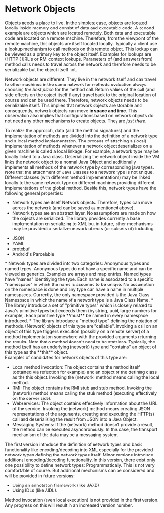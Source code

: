 # Network Objects

Objects needs a place to live. In the simplest case, objects are
located locally inside memory and consist of data and executable
code. A second example are objects which are located remotely. Both data and executable code are located on a remote machine.
Therefore, from the viewpoint of the remote machine, this objects are itself located locally. Typically a client use a
lookup mechanism to call methods on this remote object. This lookup can be viewed as a primary key to the object itself. Examples for lookups are (HTTP-)URL's or RMI context lookups.
Parameters of (and answers from) method calls needs to travel across the network and therefore needs to be serializable but the object itself not.

Network objects are different. They live in the network itself and can travel to other machines in the same network for methods evaluation always choosing *the best place* for the method call. Return values of the call (and side effects on the object itself if any) travel back to the original location of course and can be used there.
Therefore, network objects needs to be serializable itself. This implies that network objects are storable and consequently, network objects can move **in space and time**. This observation also implies that configurations based on network objects do not need any other mechanisms to create objects. They are *just there*.

To realize the approach, data (and the method signatures) and the implementation of methods are divided into the definition of a network type and a local method implementation. The process of attaching a (local) implementation of methods whenever a network object deserializes on a given machine is called a local linkage. For example, a network type may be locally linked to a Java class. Deserializing the network object inside the VM links the network object to a normal Java Object and additionally implements all methods of the network type by corresponding java types. Note that the attachment of Java Classes to a network type is not unique. Different classes (with different method implementations) may be linked locally to the same network type on different machines providing different implementations of the global method. Beside this, network types have the following general properties:

* Network types are itself Network objects. Therefore, types can move across the network (and can be saved as mentioned above).
* Network types are an abstract layer. No assumptions are made on how the objects are serialized. The library provides currently a base implementation on serializing to XML but in future, other mechanisms may be provided to serialize network objects (or subsets of) including
<ul>
<li>JSON
<li>YAML
<li>protobuf
<li>Android's Parcelable
</ul>
* Network types are divided into two categories: Anonymous types and named types. Anonymous types do not have a specific name and can be viewed as generics. Examples are arrays and map entries. Named types have "names" identifiying the type. Each name is associated to a specific "namespace" in which the name is assumed to be unique. No assumption on the namespace is done and any type can have a name in multiple namespaces. Currently, the only namespace provided is the Java Class Namespace in which the name of a network type is a Java Class Name.
* The library introduce a set of "primitive types" which is closely related to Java's primitive types but exceeds them (by string, uuid, large numbers for example). Each primitive type **must** be named in every namespace introduced.
* The library introduce a "method type" defining the notation of methods. (Network) objects of this type are "callable". Invoking a call on an object of this type triggers execution (possibly on a remote server) of a method implementation somewhere with the provided arguments returning the results. Note that a method doesn't need to be stateless. Typically, the method itself has an underlying (network) type and "contains" an 
object of this type as the **this** object.
<br>Examples of candidates for network objects of this type are:
<ul>
<li>Local method invocation: The object contains the method itself (obtained via reflection for example) and an object of the defining class as
the this object. Invoking the (network) method means calling the local method.
<li>RMI: The object contains the RMI stub and stub method. Invoking the (network) method means calling the stub method (executing effectively on
the server side).
<li>Webservices: The object contains effectively information about the URL of the service. Invoking the (network) method means creating JSON representations of the arguments, creating and executing the HTTP(s) call and deserializing the result from JSON into a Java Object.
<li>Messaging Systems: If the (network) method doesn't provide a result, the method can be executed asynchronously. In this case, the transport
mechanism of the data may be a messaging system.
</ul>

<p>
The first version introduce the definition of network types and basic functionality like encoding/decoding into XML especially for the provided
network types defining the network types itself. Minor versions introduce additional encoding/decoding functionality. In this version, there exist only one possibility to define network types: Programmatically. This is not very comfortable of course. But additional mechanisms can be
considered and will be provided in future versions:

* Using an annotation framework (like JAXB)
* Using IDLs (like AIDL).

Method invocation (even local execution) is not provided in the first version. Any progress on this will result in an increased version number.
  
